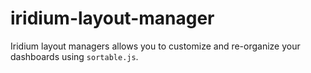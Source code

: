 # iridium-layout-manager
Iridium layout managers allows you to customize and re-organize your dashboards using `sortable.js`.
